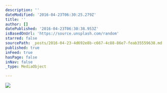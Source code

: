 ```yaml
---
description: ''
dateModified: '2016-04-23T06:30:25.279Z'
title: ''
author: []
datePublished: '2016-04-23T06:30:38.953Z'
isBasedOnUrl: 'https://source.unsplash.com/random'
starred: false
sourcePath: _posts/2016-04-23-4d692e8b-c667-4c88-86e7-feab35559638.md
published: true
inFeed: true
hasPage: false
inNav: false
_type: MediaObject

---
```

![](https://the-grid-user-content.s3-us-west-2.amazonaws.com/9b8abc1b-9355-4ba7-ac24-cb496bc7ba74.jpg)